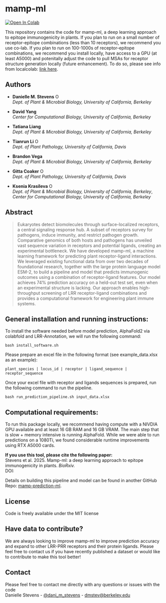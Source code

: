 # mamp-ml

[![Open In Colab](https://colab.research.google.com/assets/colab-badge.svg)](https://colab.research.google.com/drive/1RSMHMNVxAQiz-V5PAfHaKG9V-CkKYurH?usp=sharing)



This repository contains the code for mamp-ml, a deep learning approach to epitope immunogenicity in plants. If you plan to run on a small number of receptor-epitope combinations (less than 10 receptors), we recommend you use co-lab. If you plan to run on 100-1000s of receptor-epitope combinations, we recommend you install locally, have access to a GPU (at least A5000) and potenitally adjust the code to pull MSAs for receptor structure generation locally (future enhancement). To do so, please see info from localcolab: [link here](https://github.com/YoshitakaMo/localcolabfold).

## Authors
* __Danielle M. Stevens__ <a itemprop="sameAs" content="https://orcid.org/0000-0001-5630-137X" href="https://orcid.org/0000-0001-5630-137X" target="orcid.widget" rel="me noopener noreferrer" style="vertical-align:top;"><img src="https://orcid.org/sites/default/files/images/orcid_16x16.png" style="width:1em;margin-right:.5em;" alt="ORCID iD icon"></a>   </br>
_Dept. of Plant & Microbial Biology, University of California, Berkeley_

* __David Yang__ </br>
_Center for Computational Biology, University of California, Berkeley_

* __Tatiana Liang__ </br>
_Dept. of Plant & Microbial Biology, University of California, Berkeley_

* __Tianrun Li__ <a itemprop="sameAs" content="https://orcid.org/0000-0002-8589-4634" href="https://orcid.org/0000-0002-8589-4634" target="orcid.widget" rel="me noopener noreferrer" style="vertical-align:top;"><img src="https://orcid.org/sites/default/files/images/orcid_16x16.png" style="width:1em;margin-right:.5em;" alt="ORCID iD icon"></a> </br> 
_Dept. of Plant Pathology, University of California, Davis_

* __Brandon Vega__ </br>
_Dept. of Plant & Microbial Biology, University of California, Berkeley_

* __Gitta Coaker__ <a itemprop="sameAs" content="https://orcid.org/0000-0003-0899-2449" href="https://orcid.org/0000-0003-0899-2449" target="orcid.widget" rel="me noopener noreferrer" style="vertical-align:top;"><img src="https://orcid.org/sites/default/files/images/orcid_16x16.png" style="width:1em;margin-right:.5em;" alt="ORCID iD icon"></a> </br>
_Dept. of Plant Pathology, University of California, Davis_

* __Ksenia Krasileva__ <a itemprop="sameAs" content="https://orcid.org/0000-0002-1679-0700" href="https://orcid.org/0000-0002-1679-0700" target="orcid.widget" rel="me noopener noreferrer" style="vertical-align:top;"><img src="https://orcid.org/sites/default/files/images/orcid_16x16.png" style="width:1em;margin-right:.5em;" alt="ORCID iD icon"></a> </br>
_Dept. of Plant & Microbial Biology, University of California, Berkeley_, </br>
_Center for Computational Biology, University of California, Berkeley_


## Abstract

>Eukaryotes detect biomolecules through surface-localized receptors, a central signaling response hub. A subset of receptors survey for pathogens, induce immunity, and restrict pathogen growth. Comparative genomics of both hosts and pathogens has unveiled vast sequence variation in receptors and potential ligands, creating an experimental bottleneck. We have developed mamp-ml, a machine learning framework for predicting plant receptor-ligand interactions. We leveraged existing functional data from over two decades of foundational research, together with the large protein language model ESM-2, to build a pipeline and model that predicts immunogenic outcomes using a combination of receptor-ligand features. Our model achieves 74% prediction accuracy on a held-out test set, even when an experimental structure is lacking. Our approach enables high-throughput screening of LRR receptor-ligand combinations and provides a computational framework for engineering plant immune systems.

## General installation and running instructions:

To install the software needed before model prediction, AlphaFold2 via colabfold and LRR-Annotation, we will run the following command:
```
bash install_software.sh
```

Please prepare an excel file in the following format (see example_data.xlsx as an example):
```
plant_species | locus_id | receptor | ligand_sequence | receptor_sequence
```

Once your excel file with receptor and ligands sequences is prepared, run the following command to run the pipeline.
```
bash run_prediction_pipeline.sh input_data.xlsx
```

## Computational requirements:

To run this package locally, we recommend having compute with a NIVDIA GPU available and at least 16 GB RAM and 16 GB VRAM. The main step that is slow + memory intensive is running AlphaFold. While we were able to run predictions on a 1080Ti, we found considerable runtime improvements using RTX A5000 cards. 


__If you use this tool, please cite the following paper:__ </br>
Stevens et al. 2025. Mamp-ml: a deep learning approach to epitope immunogenicity in plants. _BioRxiv._ </br> 
DOI:


Details on building this pipeline and model can be found in another GitHub Repo: [mamp-prediction-ml](https://github.com/DanielleMStevens/mamp_prediction_ml).


License 
----
Code is freely available under the MIT license  

Have data to contribute? 
----
We are always looking to improve mamp-ml to improve prediction accuracy and expand to other LRR-PRR receptors and their protein ligands. Please feel free to contact us if you have recently published a dataset or would like to contribute to make this tool better!


Contact 
----
Please feel free to contact me directly with any questions or issues with the code  
Danielle Stevens - [@dani_m_stevens](https://bsky.app/profile/danimstevens.bsky.social) - dmstev@berkeley.edu
